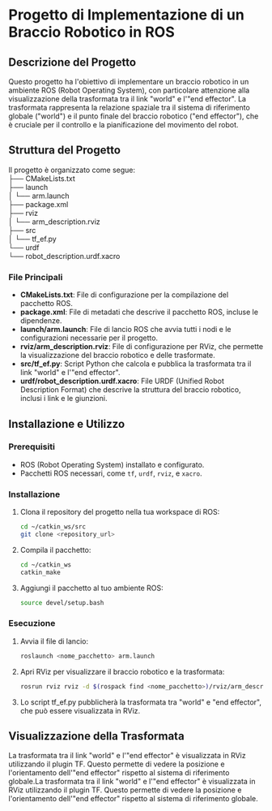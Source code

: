 # Progetto di Implementazione di un Braccio Robotico in ROS

## Descrizione del Progetto

Questo progetto ha l'obiettivo di implementare un braccio robotico in un ambiente ROS (Robot Operating System), con particolare attenzione alla visualizzazione della trasformata tra il link "world" e l'"end effector". La trasformata rappresenta la relazione spaziale tra il sistema di riferimento globale ("world") e il punto finale del braccio robotico ("end effector"), che è cruciale per il controllo e la pianificazione del movimento del robot.

## Struttura del Progetto

Il progetto è organizzato come segue:<br>
├── CMakeLists.txt <br>
├── launch <br>
│ └── arm.launch <br>
├── package.xml <br>
├── rviz <br>
│ └── arm_description.rviz <br>
├── src <br>
│ └── tf_ef.py <br> 
└── urdf <br>
└── robot_description.urdf.xacro <br>


### File Principali

- **CMakeLists.txt**: File di configurazione per la compilazione del pacchetto ROS.
- **package.xml**: File di metadati che descrive il pacchetto ROS, incluse le dipendenze.
- **launch/arm.launch**: File di lancio ROS che avvia tutti i nodi e le configurazioni necessarie per il progetto.
- **rviz/arm_description.rviz**: File di configurazione per RViz, che permette la visualizzazione del braccio robotico e delle trasformate.
- **src/tf_ef.py**: Script Python che calcola e pubblica la trasformata tra il link "world" e l'"end effector".
- **urdf/robot_description.urdf.xacro**: File URDF (Unified Robot Description Format) che descrive la struttura del braccio robotico, inclusi i link e le giunzioni.

## Installazione e Utilizzo

### Prerequisiti

- ROS (Robot Operating System) installato e configurato.
- Pacchetti ROS necessari, come `tf`, `urdf`, `rviz`, e `xacro`.

### Installazione

1. Clona il repository del progetto nella tua workspace di ROS:
   ```bash
   cd ~/catkin_ws/src
   git clone <repository_url>
2. Compila il pacchetto:
   ```bash 
   cd ~/catkin_ws
   catkin_make
3. Aggiungi il pacchetto al tuo ambiente ROS:
   ```bash
   source devel/setup.bash

### Esecuzione


1. Avvia il file di lancio: 
   ```bash
   roslaunch <nome_pacchetto> arm.launch
2. Apri RViz per visualizzare il braccio robotico e la trasformata:
   ```bash
   rosrun rviz rviz -d $(rospack find <nome_pacchetto>)/rviz/arm_description.rviz
3. Lo script tf_ef.py pubblicherà la trasformata tra "world" e "end effector", che può essere visualizzata in RViz.


## Visualizzazione della Trasformata

La trasformata tra il link "world" e l'"end effector" è visualizzata in RViz utilizzando il plugin TF. Questo permette di vedere la posizione e l'orientamento dell'"end effector" rispetto al sistema di riferimento globale.La trasformata tra il link "world" e l'"end effector" è visualizzata in RViz utilizzando il plugin TF. Questo permette di vedere la posizione e l'orientamento dell'"end effector" rispetto al sistema di riferimento globale.
